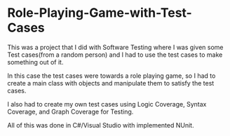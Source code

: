 # Role-Playing-Game-with-Test-Cases

This was a project that I did with Software Testing where I was given some Test cases(from a random person) and I had
to use the test cases to make something out of it. 

In this case the test cases were towards a role playing game, so I had to create a main class with objects
and manipulate them to satisfy the test cases.

I also had to create my own test cases using Logic Coverage, Syntax Coverage, and Graph Coverage for Testing.

All of this was done in C#/Visual Studio with implemented NUnit.
